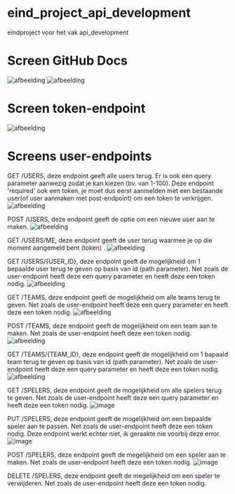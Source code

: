 # eind_project_api_development
eindproject voor het vak api_development


# Screen GitHub Docs
![afbeelding](https://user-images.githubusercontent.com/57671114/211197785-7cd911b5-d397-4225-a32d-6c76476abc64.png)
![afbeelding](https://user-images.githubusercontent.com/57671114/211198686-87fba841-b44e-49f7-8d4d-5c80142205e8.png)


# Screen token-endpoint
![afbeelding](https://user-images.githubusercontent.com/57671114/211198292-c67494bc-7e85-4230-a25b-da102b019a2b.png)

# Screens user-endpoints
GET /USERS, deze endpoint geeft alle users terug. Er is ook een query parameter aanwezig zodat je kan kiezen (bv. van 1-100). Deze endpoint 'required' ook een token, je moet dus eerst aanmelden met een bestaande user(of user aanmaken met post-endpoint) om een token te verkrijgen.
![afbeelding](https://user-images.githubusercontent.com/57671114/211198348-8df2dd07-e38b-4de1-b067-9098df7d156d.png)

POST /USERS, deze endpoint geeft de optie om een nieuwe user aan te maken.
![afbeelding](https://user-images.githubusercontent.com/57671114/211198575-8ffbf8ad-f6b2-465c-a606-b0f4e069b219.png)

GET /USERS/ME, deze endpoint geeft de user terug waarmee je op die moment aangemeld bent (token) .
![afbeelding](https://user-images.githubusercontent.com/57671114/211198726-9d4fa2f9-80f8-4486-8f3b-c17306953447.png)

GET /USERS/{USER_ID}, deze endpoint geeft de mogelijkheid om 1 bepaalde user terug te geven op basis van id (path parameter). Net zoals de user-endpoint heeft deze een query parameter en heeft deze een token nodig.
![afbeelding](https://user-images.githubusercontent.com/57671114/211198826-6f9c8f6b-5871-42f6-adc6-e9a5e2f2be12.png)

GET /TEAMS, deze endpoint geeft de mogelijkheid om alle teams terug te geven. Net zoals de user-endpoint heeft deze een query parameter en heeft deze een token nodig.
![afbeelding](https://user-images.githubusercontent.com/57671114/211199123-3f24f98f-7247-4494-b4a9-bbc12bb5b433.png)

POST /TEAMS, deze endpoint geeft de mogelijkheid om een team aan te maken. Net zoals de user-endpoint heeft deze een token nodig.
![afbeelding](https://user-images.githubusercontent.com/57671114/211199314-d798bc6e-534c-4347-897d-d6f505cd44d7.png)

GET /TEAMS/{TEAM_ID}, deze endpoint geeft de mogelijkheid om 1 bapaald team terug te geven op basis van id (path parameter). Net zoals de user-endpoint heeft deze een query parameter en heeft deze een token nodig.
![afbeelding](https://user-images.githubusercontent.com/57671114/211199387-15ae4a25-8b0d-4999-ac3c-53dfcfeb1fe0.png)

GET /SPELERS, deze endpoint geeft de mogelijkheid om alle spelers terug te geven. Net zoals de user-endpoint heeft deze een query parameter en heeft deze een token nodig.
![image](https://user-images.githubusercontent.com/57671114/211324453-7849852f-0695-4057-be22-09ac18a6b924.png)

PUT /SPELERS, deze endpoint geeft de mogelijkheid om een bepaalde speler aan te passen. Net zoals de user-endpoint heeft deze een token nodig.
Deze endpoint werkt echter niet, ik geraakte nie voorbij deze error.
![image](https://user-images.githubusercontent.com/57671114/211326457-6067e912-c8fe-4411-9dbe-6695b004821d.png)

POST /SPELERS, deze endpoint geeft de megelijkheid om een speler aan te maken. Net zoals de user-endpoint heeft deze een token nodig.
![image](https://user-images.githubusercontent.com/57671114/211327187-ebc7a853-c18d-45be-8e2b-3aac2f0d586f.png)

DELETE /SPELERS, deze endpoint geeft de megelijkheid om een speler te verwijderen. Net zoals de user-endpoint heeft deze een token nodig.
